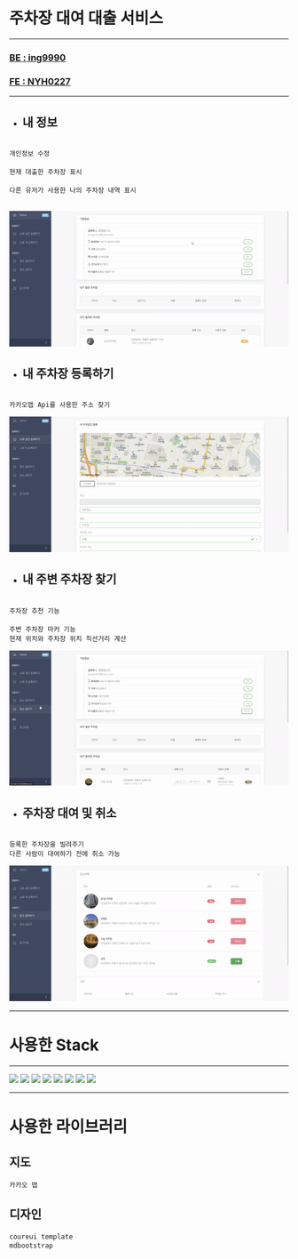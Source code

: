 # 주차장 대여 대출 서비스 

<hr/>

### [BE : ing9990](https://github.com/ing9990/EveryParking)
### [FE : NYH0227](https://github.com/NYH0227/everyparking-frontend)
<hr/>

- ## 내 정보

```

개인정보 수정

현재 대출한 주차장 표시

다른 유저가 사용한 나의 주차장 내역 표시


```

![](dashboard.gif)

- ## 내 주차장 등록하기
```

카카오맵 Api를 사용한 주소 찾기

```
![](search.gif)
- ## 내 주변 주차장 찾기
```

주차장 추천 기능

주변 주차장 마커 기능
현재 위치와 주차장 위치 직선거리 계산
```
![](borrow.gif)
- ## 주차장 대여 및 취소
```

등록한 주차장을 빌려주기
다른 사람이 대여하기 전에 취소 가능

```
![](rent.gif)

---

# 사용한 Stack

---
<div>
<img src="https://img.shields.io/badge/react-61DAFB?style=for-the-badge&logo=react&logoColor=black">
<img src="https://img.shields.io/badge/node.js-339933?style=for-the-badge&logo=Node.js&logoColor=white">
<img src="https://img.shields.io/badge/bootstrap-7952B3?style=for-the-badge&logo=bootstrap&logoColor=white">
<img src="https://img.shields.io/badge/github-181717?style=for-the-badge&logo=github&logoColor=white">
<img src="https://img.shields.io/badge/html-E34F26?style=for-the-badge&logo=html5&logoColor=white">
<img src="https://img.shields.io/badge/css-1572B6?style=for-the-badge&logo=css3&logoColor=white">
<img src="https://img.shields.io/badge/javascript-F7DF1E?style=for-the-badge&logo=javascript&logoColor=black">
<img src="https://img.shields.io/badge/github-181717?style=for-the-badge&logo=github&logoColor=white">
</div>


---
# 사용한 라이브러리

## 지도
```
카카오 맵
```

## 디자인
```
coureui template
mdbootstrap

```

